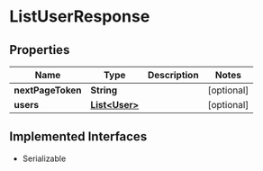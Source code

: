 

# ListUserResponse


## Properties

| Name | Type | Description | Notes |
|------------ | ------------- | ------------- | -------------|
|**nextPageToken** | **String** |  |  [optional] |
|**users** | [**List&lt;User&gt;**](User.md) |  |  [optional] |


## Implemented Interfaces

* Serializable

